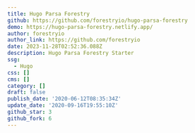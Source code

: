 ```yaml
---
title: Hugo Parsa Forestry
github: https://github.com/forestryio/hugo-parsa-forestry
demo: https://hugo-parsa-forestry.netlify.app/
author: forestryio
author_link: https://github.com/forestryio
date: 2023-11-28T02:52:36.088Z
description: Hugo Parsa Forestry Starter
ssg:
  - Hugo
css: []
cms: []
category: []
draft: false
publish_date: '2020-06-12T08:35:34Z'
update_date: '2020-09-16T19:55:10Z'
github_star: 3
github_fork: 6
---
```

